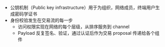 - 公钥机制（Public key infrastructure）用于为组织，网络成员，终端用户生成密码学证书
- 身份校验发生在交易流的每一步
    - 访问权限实现在网络的每个层级，从排序服务到 channel
    - Payload 反复签名、验证，通过认证后作为交易 proposal 传递给各个组件
<!-- - There're also ongoing identity verifications happening in all directions of the transaction flow
    - Access control lists are implemented on hierarchical layers of the network (ordering service down to channels)
        - For example, a specific user ID could be permitted to invoke a chaincode application, but be blocked from deploying new chaincode
    - Payloads are repeatedly signed, verified, and authenticated as a transaction proposal passes through the different architectural components -->
<!-- - Public key infrastructure is used to generate cryptographic certificates which are tied to organizations, network components, and end users or client applications
    - As a result, data access control can be manipulated and governed on the broader network and on channel levels -->